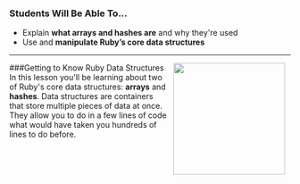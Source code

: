 
### Students Will Be Able To...
* Explain **what arrays and hashes are** and why they're used
* Use and **manipulate Ruby’s core data structures**

---
###Getting to Know Ruby Data Structures
<img src="https://s3.amazonaws.com/after-school-assets/ruby.png" width="200px" align="right" hspace="10"> 
In this lesson you'll be learning about two of Ruby's core data structures: **arrays** and **hashes**. Data structures are containers that store multiple pieces of data at once. They allow you to do in a few lines of code what would have taken you hundreds of lines to do before.
